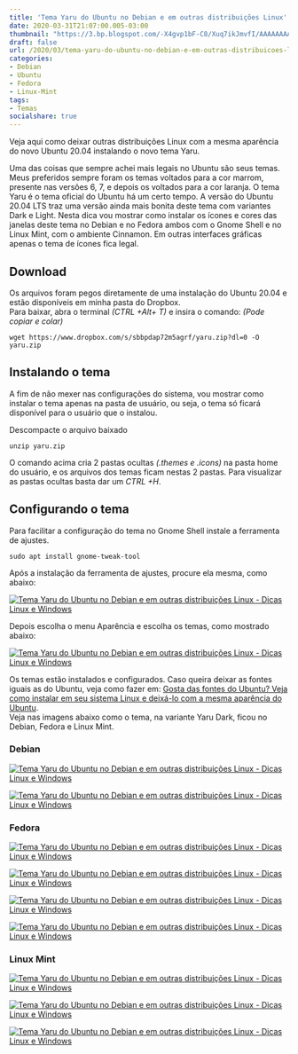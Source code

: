 ```yaml
---
title: 'Tema Yaru do Ubuntu no Debian e em outras distribuições Linux'
date: 2020-03-31T21:07:00.005-03:00
thumbnail: "https://3.bp.blogspot.com/-X4gvp1bF-C8/Xuq7ikJmvfI/AAAAAAAAPIg/gb6vC5EKETom2PFDxKy7G8FYOTwXslMiQCNcBGAsYHQ/s1600/Yaru_Theme.png"
draft: false
url: /2020/03/tema-yaru-do-ubuntu-no-debian-e-em-outras-distribuicoes-linux.html
categories:
- Debian
- Ubuntu
- Fedora
- Linux-Mint
tags: 
- Temas
socialshare: true
---
```


Veja aqui como deixar outras distribuições Linux com a mesma aparência do novo Ubuntu 20.04 instalando o novo tema Yaru.

<!--more-->

Uma das coisas que sempre achei mais legais no Ubuntu são seus temas. Meus preferidos sempre foram os temas voltados para a cor marrom, presente nas versões 6, 7, e depois os voltados para a cor laranja. O tema Yaru é o tema oficial do Ubuntu há um certo tempo. A versão do Ubuntu 20.04 LTS traz uma versão ainda mais bonita deste tema com variantes Dark e Light. Nesta dica vou mostrar como instalar os ícones e cores das janelas deste tema no Debian e no Fedora ambos com o Gnome Shell e no Linux Mint, com o ambiente Cinnamon. Em outras interfaces gráficas apenas o tema de ícones fica legal.  
  

## Download

  
Os arquivos foram pegos diretamente de uma instalação do Ubuntu 20.04 e estão disponíveis em minha pasta do Dropbox.  
Para baixar, abra o terminal _(CTRL +Alt+ T)_ e insira o comando: _(Pode copiar e colar)_  
  

`wget https://www.dropbox.com/s/sbbpdap72m5agrf/yaru.zip?dl=0 -O yaru.zip`


## Instalando o tema

  
A fim de não mexer nas configurações do sistema, vou mostrar como instalar o tema apenas na pasta de usuário, ou seja, o tema só ficará disponível para o usuário que o instalou.  
  
Descompacte o arquivo baixado  
  
`unzip yaru.zip`

O comando acima cria 2 pastas ocultas _(.themes e .icons)_ na pasta home do usuário, e os arquivos dos temas ficam nestas 2 pastas. Para visualizar as pastas ocultas basta dar um _CTRL +H_.  
  

## Configurando o tema

Para facilitar a configuração do tema no Gnome Shell instale a ferramenta de ajustes.  
  
`sudo apt install gnome-tweak-tool`

  
Após a instalação da ferramenta de ajustes, procure ela mesma, como abaixo:  
  

[![Tema Yaru do Ubuntu no Debian e em outras distribuições Linux - Dicas Linux e Windows](https://1.bp.blogspot.com/-oVNLhpn7ohw/XoPUr99K9eI/AAAAAAAAOfQ/Qpw1XxrHWnkLqTR3qMA773-P06hmM2hmQCNcBGAsYHQ/s640/Ajustes.png "Tema Yaru do Ubuntu no Debian e em outras distribuições Linux - Dicas Linux e Windows")](https://1.bp.blogspot.com/-oVNLhpn7ohw/XoPUr99K9eI/AAAAAAAAOfQ/Qpw1XxrHWnkLqTR3qMA773-P06hmM2hmQCNcBGAsYHQ/s1600/Ajustes.png)

  
Depois escolha o menu Aparência e escolha os temas, como mostrado abaixo:  
  

[![Tema Yaru do Ubuntu no Debian e em outras distribuições Linux - Dicas Linux e Windows](https://1.bp.blogspot.com/-P-AczMktxkQ/XoPVJhcyoFI/AAAAAAAAOfY/8378YlTxo04FV9Lc6Avy6YgvdgDYgHe6gCNcBGAsYHQ/s640/DebianYaru2.png "Tema Yaru do Ubuntu no Debian e em outras distribuições Linux - Dicas Linux e Windows")](https://1.bp.blogspot.com/-P-AczMktxkQ/XoPVJhcyoFI/AAAAAAAAOfY/8378YlTxo04FV9Lc6Avy6YgvdgDYgHe6gCNcBGAsYHQ/s1600/DebianYaru2.png)

  
Os temas estão instalados e configurados. Caso queira deixar as fontes iguais as do Ubuntu, veja como fazer em: [Gosta das fontes do Ubuntu? Veja como instalar em seu sistema Linux e deixá-lo com a mesma aparência do Ubuntu](https://info.wsouza.com.br/2019/08/gosta-das-fontes-ubuntu-veja-como-instalar-em-seu-sistema-linux-e-deixa-lo-com-a-mesma-aparencia-do-ubuntu.html).  
Veja nas imagens abaixo como o tema, na variante Yaru Dark, ficou no Debian, Fedora e Linux Mint.  
  

### Debian

  

[![Tema Yaru do Ubuntu no Debian e em outras distribuições Linux - Dicas Linux e Windows](https://2.bp.blogspot.com/-7eKzOSiTA0g/XoPV7RgUAnI/AAAAAAAAOf0/YaV6uO2ALUcClPbY3Ke7Z6cfEGZpgnUdQCPcBGAYYCw/s640/DebianYaru3.png "Tema Yaru do Ubuntu no Debian e em outras distribuições Linux - Dicas Linux e Windows")](https://2.bp.blogspot.com/-7eKzOSiTA0g/XoPV7RgUAnI/AAAAAAAAOf0/YaV6uO2ALUcClPbY3Ke7Z6cfEGZpgnUdQCPcBGAYYCw/s1600/DebianYaru3.png)

[![Tema Yaru do Ubuntu no Debian e em outras distribuições Linux - Dicas Linux e Windows](https://1.bp.blogspot.com/--217YHq_02c/XoPV7byaASI/AAAAAAAAOf0/yzNJnLGlOrwFQ-FIfx43O7FINIHlQg9zgCPcBGAYYCw/s640/DebianYaru1.png "Tema Yaru do Ubuntu no Debian e em outras distribuições Linux - Dicas Linux e Windows")](https://1.bp.blogspot.com/--217YHq_02c/XoPV7byaASI/AAAAAAAAOf0/yzNJnLGlOrwFQ-FIfx43O7FINIHlQg9zgCPcBGAYYCw/s1600/DebianYaru1.png)

  

### Fedora

  

[![Tema Yaru do Ubuntu no Debian e em outras distribuições Linux - Dicas Linux e Windows](https://1.bp.blogspot.com/-eDXQTY1pemg/XoPWfTekcaI/AAAAAAAAOf4/6VDwHHmYjfAYvuOszLxqAqDUgV7vXoqngCNcBGAsYHQ/s640/FedoraYaru1.png "Tema Yaru do Ubuntu no Debian e em outras distribuições Linux - Dicas Linux e Windows")](https://1.bp.blogspot.com/-eDXQTY1pemg/XoPWfTekcaI/AAAAAAAAOf4/6VDwHHmYjfAYvuOszLxqAqDUgV7vXoqngCNcBGAsYHQ/s1600/FedoraYaru1.png)

[![Tema Yaru do Ubuntu no Debian e em outras distribuições Linux - Dicas Linux e Windows](https://4.bp.blogspot.com/-hr-bKlhw2kk/XoPWfSfFv9I/AAAAAAAAOf8/b-A_q2Th3P4F-CUE2G7XkxcKPtzAv8LYgCNcBGAsYHQ/s640/FedoraYaru2.png "Tema Yaru do Ubuntu no Debian e em outras distribuições Linux - Dicas Linux e Windows")](https://4.bp.blogspot.com/-hr-bKlhw2kk/XoPWfSfFv9I/AAAAAAAAOf8/b-A_q2Th3P4F-CUE2G7XkxcKPtzAv8LYgCNcBGAsYHQ/s1600/FedoraYaru2.png)

[![Tema Yaru do Ubuntu no Debian e em outras distribuições Linux - Dicas Linux e Windows](https://1.bp.blogspot.com/-IMwpHTE6Aio/XoPWf-QkwwI/AAAAAAAAOgE/h4zPWrYlC4krHA4QHQW-KpC9pbpnoq_yACNcBGAsYHQ/s640/FedoraYaru4.png "Tema Yaru do Ubuntu no Debian e em outras distribuições Linux - Dicas Linux e Windows")](https://1.bp.blogspot.com/-IMwpHTE6Aio/XoPWf-QkwwI/AAAAAAAAOgE/h4zPWrYlC4krHA4QHQW-KpC9pbpnoq_yACNcBGAsYHQ/s1600/FedoraYaru4.png)

[![Tema Yaru do Ubuntu no Debian e em outras distribuições Linux - Dicas Linux e Windows](https://2.bp.blogspot.com/-fMsU5WURtO0/XoPWfoAiX-I/AAAAAAAAOgA/CaGsK8WZ-uo9QhJMTVE2x4bWi1F8mDfRgCNcBGAsYHQ/s640/FedoraYaru3.png "Tema Yaru do Ubuntu no Debian e em outras distribuições Linux - Dicas Linux e Windows")](https://2.bp.blogspot.com/-fMsU5WURtO0/XoPWfoAiX-I/AAAAAAAAOgA/CaGsK8WZ-uo9QhJMTVE2x4bWi1F8mDfRgCNcBGAsYHQ/s1600/FedoraYaru3.png)

  

### Linux Mint

  

[![Tema Yaru do Ubuntu no Debian e em outras distribuições Linux - Dicas Linux e Windows](https://4.bp.blogspot.com/-Y90zBJKBcfA/XoPWy0ZGpWI/AAAAAAAAOgg/Eqf28P5NDW8WwXjkXbI0dPwp2OGs7ghxwCNcBGAsYHQ/s640/Mint-Yaru1.png "Tema Yaru do Ubuntu no Debian e em outras distribuições Linux - Dicas Linux e Windows")](https://4.bp.blogspot.com/-Y90zBJKBcfA/XoPWy0ZGpWI/AAAAAAAAOgg/Eqf28P5NDW8WwXjkXbI0dPwp2OGs7ghxwCNcBGAsYHQ/s1600/Mint-Yaru1.png)

[![Tema Yaru do Ubuntu no Debian e em outras distribuições Linux - Dicas Linux e Windows](https://2.bp.blogspot.com/-929LfltGErg/XoPWy4eRJCI/AAAAAAAAOgc/kJgxcNXt8UY7OKqGfCgCq3GAA4erJhqXwCNcBGAsYHQ/s640/MintYaru4.png "Tema Yaru do Ubuntu no Debian e em outras distribuições Linux - Dicas Linux e Windows")](https://2.bp.blogspot.com/-929LfltGErg/XoPWy4eRJCI/AAAAAAAAOgc/kJgxcNXt8UY7OKqGfCgCq3GAA4erJhqXwCNcBGAsYHQ/s1600/MintYaru4.png)

[![Tema Yaru do Ubuntu no Debian e em outras distribuições Linux - Dicas Linux e Windows](https://4.bp.blogspot.com/-R3t0NjbYyZ4/XoPWyv-Z2iI/AAAAAAAAOgY/7rlzD216KvUwBv4Iy5i6XX7TzPCN60RtACNcBGAsYHQ/s640/MintYaru3.png "Tema Yaru do Ubuntu no Debian e em outras distribuições Linux - Dicas Linux e Windows")](https://4.bp.blogspot.com/-R3t0NjbYyZ4/XoPWyv-Z2iI/AAAAAAAAOgY/7rlzD216KvUwBv4Iy5i6XX7TzPCN60RtACNcBGAsYHQ/s1600/MintYaru3.png)
